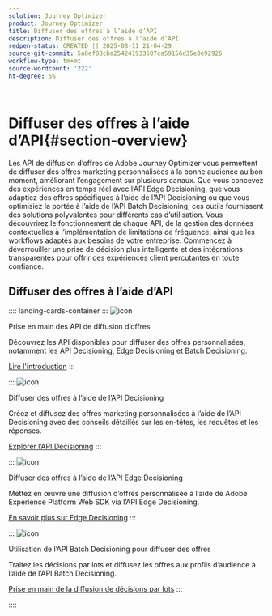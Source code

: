 ```yaml
---
solution: Journey Optimizer
product: Journey Optimizer
title: Diffuser des offres à l’aide d’API
description: Diffuser des offres à l’aide d’API
redpen-status: CREATED_||_2025-08-11_21-04-29
source-git-commit: 5a8ef88cba254241933607ca59156d35e0e92926
workflow-type: tm+mt
source-wordcount: '222'
ht-degree: 5%

---
```



# Diffuser des offres à l’aide d’API{#section-overview}

Les API de diffusion d’offres de Adobe Journey Optimizer vous permettent de diffuser des offres marketing personnalisées à la bonne audience au bon moment, améliorant l’engagement sur plusieurs canaux. Que vous concevez des expériences en temps réel avec l’API Edge Decisioning, que vous adaptiez des offres spécifiques à l’aide de l’API Decisioning ou que vous optimisiez la portée à l’aide de l’API Batch Decisioning, ces outils fournissent des solutions polyvalentes pour différents cas d’utilisation. Vous découvrirez le fonctionnement de chaque API, de la gestion des données contextuelles à l’implémentation de limitations de fréquence, ainsi que les workflows adaptés aux besoins de votre entreprise. Commencez à déverrouiller une prise de décision plus intelligente et des intégrations transparentes pour offrir des expériences client percutantes en toute confiance.

## Diffuser des offres à l’aide d’API

:::: landing-cards-container
:::
![icon](https://cdn.experienceleague.adobe.com/icons/book.svg)

Prise en main des API de diffusion d’offres

Découvrez les API disponibles pour diffuser des offres personnalisées, notamment les API Decisioning, Edge Decisioning et Batch Decisioning.

[Lire l&#39;introduction](../using/offers/api-reference/offer-delivery-api/start-offer-delivery-apis.md)
:::

:::
![icon](https://cdn.experienceleague.adobe.com/icons/code-branch.svg)

Diffuser des offres à l’aide de l’API Decisioning

Créez et diffusez des offres marketing personnalisées à l’aide de l’API Decisioning avec des conseils détaillés sur les en-têtes, les requêtes et les réponses.

[Explorer l’API Decisioning](../using/offers/api-reference/offer-delivery-api/decisioning-api.md)
:::

:::
![icon](https://cdn.experienceleague.adobe.com/icons/gear.svg)

Diffuser des offres à l’aide de l’API Edge Decisioning

Mettez en œuvre une diffusion d’offres personnalisée à l’aide de Adobe Experience Platform Web SDK via l’API Edge Decisioning.

[En savoir plus sur Edge Decisioning](../using/offers/api-reference/offer-delivery-api/edge-decisioning-api.md)
:::

:::
![icon](https://cdn.experienceleague.adobe.com/icons/list-check.svg)

Utilisation de l’API Batch Decisioning pour diffuser des offres

Traitez les décisions par lots et diffusez les offres aux profils d’audience à l’aide de l’API Batch Decisioning.

[Prise en main de la diffusion de décisions par lots](../using/offers/api-reference/offer-delivery-api/batch-decisioning-api.md)
:::

::::
